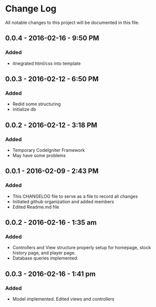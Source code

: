 # Change Log
All notable changes to this project will be documented in this file.

## 0.0.4 - 2016-02-16 - 9:50 PM
### Added
- itnegrated html/css into template

## 0.0.3 - 2016-02-12 - 6:50 PM
### Added
- Redid some structuring
- initialize db

## 0.0.2 - 2016-02-12 - 3:18 PM
### Added
- Temporary CodeIgniter Framework
- May have some problems

## 0.0.1 - 2016-02-09 - 2:43 PM
### Added
- This CHANGELOG file to serve as a file to record all changes
- Initiated github organization and added members
- Edited Readme.md file
## 0.0.2 - 2016-02-16 - 1:35 am
### Added
- Controllers and View structure properly setup for homepage, stock history page, and player page. 
- Database queries implemented.

## 0.0.3 - 2016-02-16 - 1:41 pm
### Added
- Model implemented. Edited views and controllers 
